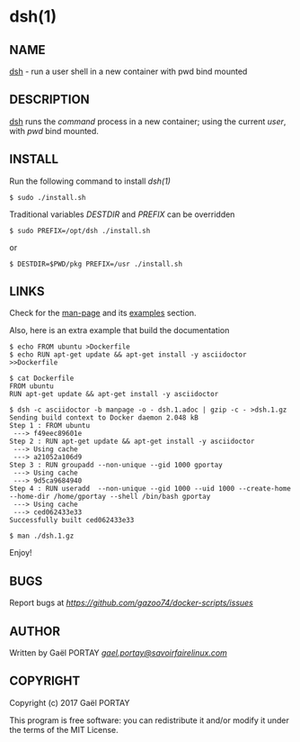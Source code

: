 # dsh(1)

## NAME

[dsh](dsh.1.adoc) - run a user shell in a new container with pwd bind mounted

## DESCRIPTION

[dsh](dsh) runs the _command_ process in a new container; using the current
_user_, with _pwd_ bind mounted.

## INSTALL

Run the following command to install *dsh(1)*

	$ sudo ./install.sh

Traditional variables *DESTDIR* and *PREFIX* can be overridden

	$ sudo PREFIX=/opt/dsh ./install.sh

or

	$ DESTDIR=$PWD/pkg PREFIX=/usr ./install.sh

## LINKS

Check for the [man-page](dsh.1.adoc) and its [examples](dsh.1.adoc#examples)
section.

Also, here is an extra example that build the documentation

	$ echo FROM ubuntu >Dockerfile
	$ echo RUN apt-get update && apt-get install -y asciidoctor >>Dockerfile

	$ cat Dockerfile
	FROM ubuntu
	RUN apt-get update && apt-get install -y asciidoctor

	$ dsh -c asciidoctor -b manpage -o - dsh.1.adoc | gzip -c - >dsh.1.gz
	Sending build context to Docker daemon 2.048 kB
	Step 1 : FROM ubuntu
	 ---> f49eec89601e
	Step 2 : RUN apt-get update && apt-get install -y asciidoctor
	 ---> Using cache
	 ---> a21052a106d9
	Step 3 : RUN groupadd --non-unique --gid 1000 gportay
	 ---> Using cache
	 ---> 9d5ca9684940
	Step 4 : RUN useradd  --non-unique --gid 1000 --uid 1000 --create-home --home-dir /home/gportay --shell /bin/bash gportay
	 ---> Using cache
	 ---> ced062433e33
	Successfully built ced062433e33

	$ man ./dsh.1.gz

Enjoy!

## BUGS

Report bugs at *https://github.com/gazoo74/docker-scripts/issues*

## AUTHOR

Written by Gaël PORTAY *gael.portay@savoirfairelinux.com*

## COPYRIGHT

Copyright (c) 2017 Gaël PORTAY

This program is free software: you can redistribute it and/or modify it under
the terms of the MIT License.
